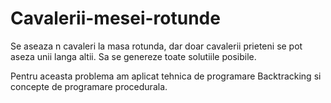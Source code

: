 # Cavalerii-mesei-rotunde
Se aseaza n cavaleri la masa rotunda, dar doar cavalerii prieteni se pot aseza unii langa altii. 
Sa se genereze toate solutiile posibile.

Pentru aceasta problema am aplicat tehnica de programare Backtracking si concepte de programare procedurala. 
